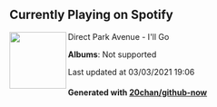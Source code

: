 ## Currently Playing on Spotify

[<img align="left" width="100" src="https://i.scdn.co/image/ab67616d0000b2736e2b31dea6060eff7567718b">](https://open.spotify.com/album/2YemfCp5vOv128L36ySPOp)

Direct Park Avenue - I'll Go

**Albums**: Not supported

Last updated at 03/03/2021 19:06

#### Generated with [20chan/github-now](https://github.com/20chan/github-now)


<!--
**20chan/20chan** is a ✨ _special_ ✨ repository because its `README.md` (this file) appears on your GitHub profile.

Here are some ideas to get you started:

- 🔭 I’m currently working on ...
- 🌱 I’m currently learning ...
- 👯 I’m looking to collaborate on ...
- 🤔 I’m looking for help with ...
- 💬 Ask me about ...
- 📫 How to reach me: ...
- 😄 Pronouns: ...
- ⚡ Fun fact: ...
-->
